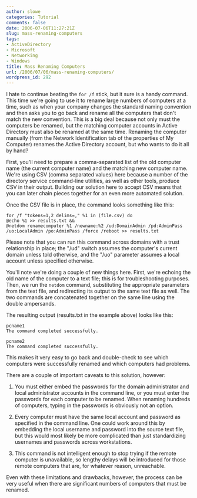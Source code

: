 ```yaml
---
author: slowe
categories: Tutorial
comments: false
date: 2006-07-06T11:27:21Z
slug: mass-renaming-computers
tags:
- ActiveDirectory
- Microsoft
- Networking
- Windows
title: Mass Renaming Computers
url: /2006/07/06/mass-renaming-computers/
wordpress_id: 292
---
```


I hate to continue beating the `for /f` stick, but it sure is a handy command. This time we're going to use it to rename large numbers of computers at a time, such as when your company changes the standard naming convention and then asks you to go back and rename all the computers that don't match the new convention. This is a big deal because not only must the computers be renamed, but the matching computer accounts in Active Directory must also be renamed at the same time. Renaming the computer manually (from the Network Identification tab of the properties of My Computer) renames the Active Directory account, but who wants to do it all by hand?

First, you'll need to prepare a comma-separated list of the old computer name (the current computer name) and the matching new computer name. We're using CSV (comma separated values) here because a number of the directory service command-line utilities, as well as other tools, produce CSV in their output. Building our solution here to accept CSV means that you can later chain pieces together for an even more automated solution.

Once the CSV file is in place, the command looks something like this:

```text
for /f "tokens=1,2 delims=," %1 in (file.csv) do 
@echo %1 >> results.txt &&
@netdom renamecomputer %1 /newname:%2 /ud:DomainAdmin /pd:AdminPass 
/uo:LocalAdmin /po:AdminPass /force /reboot >> results.txt
```

Please note that you can run this command across domains with a trust relationship in place; the "/ud" switch assumes the computer's current domain unless told otherwise, and the "/uo" parameter assumes a local account unless specified otherwise.

You'll note we're doing a couple of new things here. First, we're echoing the old name of the computer to a text file; this is for troubleshooting purposes. Then, we run the `netdom` command, substituting the appropriate parameters from the text file, and redirecting its output to the same text file as well. The two commands are concatenated together on the same line using the double ampersands.

The resulting output (results.txt in the example above) looks like this:

```text
pcname1
The command completed successfully.

pcname2
The command completed successfully.
```

This makes it very easy to go back and double-check to see which computers were successfully renamed and which computers had problems.

There are a couple of important caveats to this solution, however:

1. You must either embed the passwords for the domain administrator and local administrator accounts in the command line, or you must enter the passwords for each computer to be renamed. When renaming hundreds of computers, typing in the passwords is obviously not an option.

2. Every computer must have the same local account and password as specified in the command line. One could work around this by embedding the local username and password into the source text file, but this would most likely be more complicated than just standardizing usernames and passwords across workstations.

3. This command is not intelligent enough to stop trying if the remote computer is unavailable, so lengthy delays will be introduced for those remote computers that are, for whatever reason, unreachable.

Even with these limitations and drawbacks, however, the process can be very useful when there are significant numbers of computers that must be renamed.

